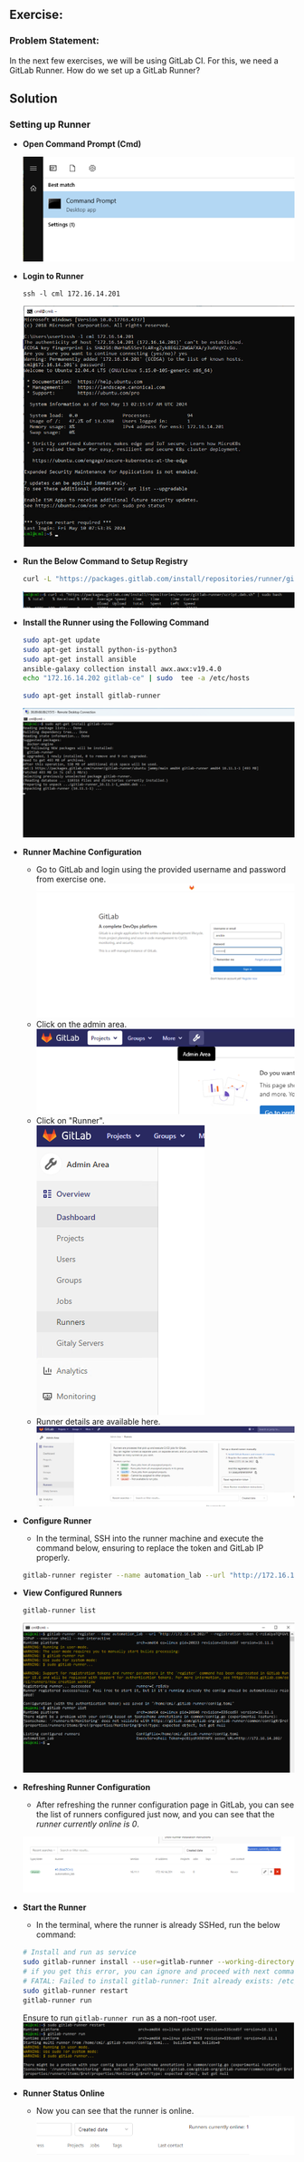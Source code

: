 ##  Exercise:
### Problem Statement:
In the next few exercises, we will be using GitLab CI. For this, we need a GitLab Runner. How do we set up a GitLab Runner?

## Solution

### Setting up Runner

- **Open Command Prompt (Cmd)**

    ![alt text](image.png)

- **Login to Runner**
    ```
    ssh -l cml 172.16.14.201
    ```
    ![alt text](image-2.png)

- **Run the Below Command to Setup Registry**
    ```sh
    curl -L "https://packages.gitlab.com/install/repositories/runner/gitlab-runner/script.deb.sh" | sudo bash
    ```
    ![alt text](image-4.png)

- **Install the Runner using the Following Command**
    ```sh
    sudo apt-get update
    sudo apt-get install python-is-python3
    sudo apt-get install ansible
    ansible-galaxy collection install awx.awx:v19.4.0
    echo "172.16.14.202 gitlab-ce" | sudo  tee -a /etc/hosts
    ```
    ```sh
    sudo apt-get install gitlab-runner
    ```
    ![alt text](image-5.png)

- **Runner Machine Configuration**
    - Go to GitLab and login using the provided username and password from exercise one.
    ![alt text](image-6.png)
    - Click on the admin area.  
    ![alt text](image-7.png)
    - Click on "Runner".  
    ![alt text](image-8.png)
    - Runner details are available here.  
    ![alt text](image-9.png)

- **Configure Runner**
    - In the terminal, SSH into the runner machine and execute the command below, ensuring to replace the token and GitLab IP properly.
    ```sh
    gitlab-runner register --name automation_lab --url "http://172.16.14.202/" --registration-token C-rzEaUyaTQFGVtDJPoP --executor shell --non-interactive
    ```

- **View Configured Runners**
    ```sh
    gitlab-runner list
    ```
    ![alt text](image-11.png)

- **Refreshing Runner Configuration**
    - After refreshing the runner configuration page in GitLab, you can see the list of runners configured just now, and you can see that the *runner currently online is 0*.

    ![alt text](image-15.png)

- **Start the Runner**
    - In the terminal, where the runner is already SSHed, run the below command:
    ```sh
    # Install and run as service
    sudo gitlab-runner install --user=gitlab-runner --working-directory=/home/gitlab-runner
    # if you get this error, you can ignore and proceed with next command
    # FATAL: Failed to install gitlab-runner: Init already exists: /etc/systemd/system/gitlab-runner.service
    sudo gitlab-runner restart
    gitlab-runner run
    ```
    Ensure to run `gitlab-runner run` as a non-root user.
    ![alt text](image-19.png)

- **Runner Status Online**
    - Now you can see that the runner is online.  
    ![alt text](image-17.png)
